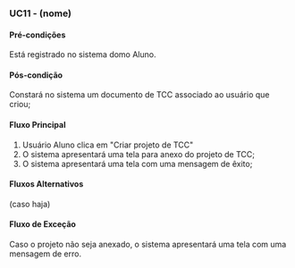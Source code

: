 ### UC11 - (nome)

#### Pré-condições
Está registrado no sistema domo Aluno.

#### Pós-condição
Constará no sistema um documento de TCC associado ao usuário que criou;

#### Fluxo Principal
1. Usuário Aluno clica em "Criar projeto de TCC"
2. O sistema apresentará uma tela para anexo do projeto de TCC;
3. O sistema apresentará uma tela com uma mensagem de êxito;

#### Fluxos Alternativos
(caso haja)

#### Fluxo de Exceção
Caso o projeto não seja anexado, o sistema apresentará uma tela com uma mensagem de erro.

